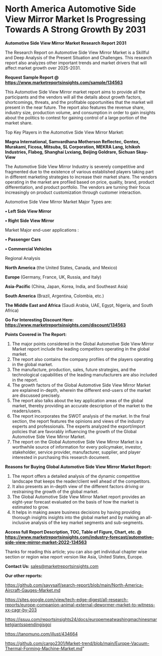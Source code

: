 # North America Automotive Side View Mirror Market Is Progressing Towards A Strong Growth By 2031

<strong>Automotive Side View Mirror Market Research Report 2031</strong>

The Research Report on Automotive Side View Mirror Market is a Skillful and Deep Analysis of the Present Situation and Challenges. This research report also analyzes other important trends and market drivers that will affect market growth over 2025-2031.

<strong>Request Sample Report @ <a href=https://www.marketreportsinsights.com/sample/134563>https://www.marketreportsinsights.com/sample/134563</a></strong>

This Automotive Side View Mirror market report aims to provide all the participants and the vendors will all the details about growth factors, shortcomings, threats, and the profitable opportunities that the market will present in the near future. The report also features the revenue share, industry size, production volume, and consumption in order to gain insights about the politics to contest for gaining control of a large portion of the market share.

Top Key Players in the Automotive Side View Mirror Market:

<strong>Magna International, Samvardhana Motherson Reflectec, Gentex, Murakami, Ficosa, Mitsuba, SL Corporation, MEKRA Lang, Ichikoh Industries, Flabeg, Shanghai Lvxiang, Beijing Goldrare, Sichuan Skay-View</strong>

The Automotive Side View Mirror Industry is severely competitive and fragmented due to the existence of various established players taking part in different marketing strategies to increase their market share. The vendors operating in the market are profiled based on price, quality, brand, product differentiation, and product portfolio. The vendors are turning their focus increasingly on product customization through customer interaction.

Automotive Side View Mirror Market Major Types are:

<strong>• Left Side View Mirror

• Right Side View Mirror</strong>

Market Major end-user applications :

<strong>• Passenger Cars

• Commercial Vehicles</strong>

Regional Analysis

</u><strong><b>North America</b></strong> (the United States, Canada, and Mexico)

<strong><b>Europe </b></strong>(Germany, France, UK, Russia, and Italy)

<strong><b>Asia-Pacific</b></strong> (China, Japan, Korea, India, and Southeast Asia)

<strong><b>South America</b></strong> (Brazil, Argentina, Colombia, etc.)

<strong><b>The Middle East and Africa</b></strong> (Saudi Arabia, UAE, Egypt, Nigeria, and South Africa)

<strong>Go For Interesting Discount Here: <a href=https://www.marketreportsinsights.com/discount/134563>https://www.marketreportsinsights.com/discount/134563</a></strong>

<strong>Points Covered in The Report:</strong>
<ol>
  <li>The major points considered in the Global Automotive Side View Mirror Market report include the leading competitors operating in the global market.</li>
  <li>The report also contains the company profiles of the players operating in the global market.</li>
  <li>The manufacture, production, sales, future strategies, and the technological capabilities of the leading manufacturers are also included in the report.</li>
  <li>The growth factors of the Global Automotive Side View Mirror Market are explained in-depth, wherein the different end-users of the market are discussed precisely.</li>
  <li>The report also talks about the key application areas of the global market, thereby providing an accurate description of the market to the readers/users.</li>
  <li>The report incorporates the SWOT analysis of the market. In the final section, the report features the opinions and views of the industry experts and professionals. The experts analyzed the export/import policies that are favorably influencing the growth of the Global Automotive Side View Mirror Market.</li>
  <li>The report on the Global Automotive Side View Mirror Market is a worthwhile source of information for every policymaker, investor, stakeholder, service provider, manufacturer, supplier, and player interested in purchasing this research document.</li>
</ol>
<strong>Reasons for Buying Global Automotive Side View Mirror Market Report:</strong>

<ol>
  <li>The report offers a detailed analysis of the dynamic competitive landscape that keeps the reader/client well ahead of the competitors.</li>
  <li>It also presents an in-depth view of the different factors driving or restraining the growth of the global market.</li>
  <li>The Global Automotive Side View Mirror Market report provides an eight-year forecast evaluated on the basis of how the market is estimated to grow.</li>
  <li>It helps in making aware business decisions by having providing thorough insights insights into the global market and by making an all-inclusive analysis of the key market segments and sub-segments.</li>
</ol>
<strong>Access full Report Description, TOC, Table of Figure, Chart, etc. @ <a href=https://www.marketreportsinsights.com/industry-forecast/automotive-side-view-mirror-market-2022-134563>https://www.marketreportsinsights.com/industry-forecast/automotive-side-view-mirror-market-2022-134563</a></strong>


Thanks for reading this article; you can also get individual chapter wise section or region wise report version like Asia, United States, Europe.

<strong>Contact Us:</strong>
sales@marketreportsinsights.com

<strong>Our other reports:</strong>

<a href=https://github.com/sayysaif/search-report/blob/main/North-America-Aircraft-Gauges-Market.md>https://github.com/sayysaif/search-report/blob/main/North-America-Aircraft-Gauges-Market.md</a>

<a href=https://sites.google.com/view/tech-edge-digest/all-research-reports/europe-companion-animal-external-dewormer-market-to-witness-xx-cagr-by-203>https://sites.google.com/view/tech-edge-digest/all-research-reports/europe-companion-animal-external-dewormer-market-to-witness-xx-cagr-by-203</a>

<a href=https://issuu.com/reportsinsights24/docs/europemeatwashingmachinesmarketgiantsspendingisgoi>https://issuu.com/reportsinsights24/docs/europemeatwashingmachinesmarketgiantsspendingisgoi</a>

<a href=https://tanomuno.com/illust/434664>https://tanomuno.com/illust/434664</a>

<a href=https://github.com/cargo2301/Market-trend/blob/main/Europe-Vacuum-Thermal-Forming-Machine-Market.md>https://github.com/cargo2301/Market-trend/blob/main/Europe-Vacuum-Thermal-Forming-Machine-Market.md</a>"

